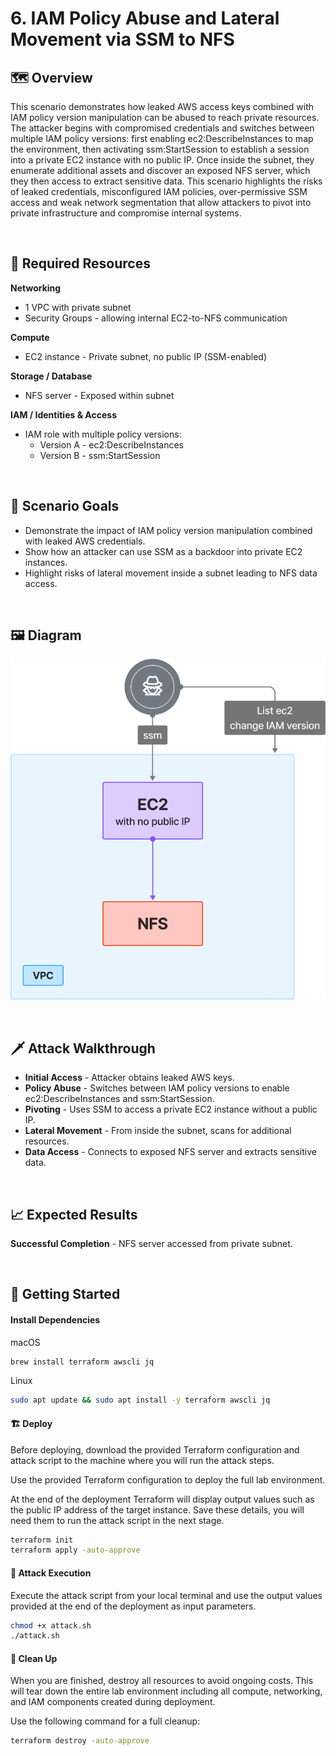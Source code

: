 # 6. IAM Policy Abuse and Lateral Movement via SSM to NFS

## 🗺️ Overview
This scenario demonstrates how leaked AWS access keys combined with IAM policy version manipulation can be abused to reach private resources. The attacker begins with compromised credentials and switches between multiple IAM policy versions: first enabling ec2:DescribeInstances to map the environment, then activating ssm:StartSession to establish a session into a private EC2 instance with no public IP. Once inside the subnet, they enumerate additional assets and discover an exposed NFS server, which they then access to extract sensitive data. This scenario highlights the risks of leaked credentials, misconfigured IAM policies, over-permissive SSM access and weak network segmentation that allow attackers to pivot into private infrastructure and compromise internal systems.

&nbsp;

## 🧩 Required Resources

**Networking**
- 1 VPC with private subnet  
- Security Groups - allowing internal EC2-to-NFS communication  

**Compute**
- EC2 instance - Private subnet, no public IP (SSM-enabled)  

**Storage / Database**
- NFS server - Exposed within subnet  

**IAM / Identities & Access**
- IAM role with multiple policy versions:  
  - Version A - ec2:DescribeInstances  
  - Version B - ssm:StartSession  

&nbsp;

## 🎯 Scenario Goals
- Demonstrate the impact of IAM policy version manipulation combined with leaked AWS credentials.  
- Show how an attacker can use SSM as a backdoor into private EC2 instances.  
- Highlight risks of lateral movement inside a subnet leading to NFS data access.  

&nbsp;

## 🖼️ Diagram
![Diagram](./diagram.png)

&nbsp;

## 🗡️ Attack Walkthrough
- **Initial Access** - Attacker obtains leaked AWS keys.  
- **Policy Abuse** - Switches between IAM policy versions to enable ec2:DescribeInstances and ssm:StartSession.  
- **Pivoting** - Uses SSM to access a private EC2 instance without a public IP.  
- **Lateral Movement** - From inside the subnet, scans for additional resources.  
- **Data Access** - Connects to exposed NFS server and extracts sensitive data.  

&nbsp;

## 📈 Expected Results
**Successful Completion** - NFS server accessed from private subnet.  

&nbsp;

## 🚀 Getting Started

#### Install Dependencies
macOS
```bash
brew install terraform awscli jq
```
Linux
```bash
sudo apt update && sudo apt install -y terraform awscli jq
```

#### 🏗️ Deploy
Before deploying, download the provided Terraform configuration and attack script to the machine where you will run the attack steps.

Use the provided Terraform configuration to deploy the full lab environment.

At the end of the deployment Terraform will display output values such as the public IP address of the target instance. Save these details, you will need them to run the attack script in the next stage.

```bash
terraform init
terraform apply -auto-approve
```

#### 🎯 Attack Execution
Execute the attack script from your local terminal and use the output values provided at the end of the deployment as input parameters.

```bash
chmod +x attack.sh
./attack.sh
```

#### 🧹 Clean Up
When you are finished, destroy all resources to avoid ongoing costs. This will tear down the entire lab environment including all compute, networking, and IAM components created during deployment.

Use the following command for a full cleanup:

```bash
terraform destroy -auto-approve
```
